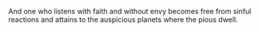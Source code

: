 And one who listens with faith and without envy becomes free from sinful reactions and attains to the auspicious planets where the pious dwell.